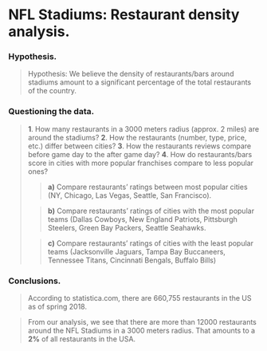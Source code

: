 ﻿
# NFL Stadiums: Restaurant density analysis.

### Hypothesis. 
>Hypothesis: We believe the density of restaurants/bars around stadiums amount to a significant percentage of the total restaurants of the country.
### Questioning the data.
>**1**. How many restaurants in a 3000 meters radius (approx. 2 miles) are around the stadiums?
>**2**. How the restaurants (number, type, price, etc.) differ between cities?
>**3**. How the restaurants reviews compare before game day to the after game day?
>**4**. How do restaurants/bars score in cities with more popular franchises compare to less popular ones?
>>**a)** Compare restaurants’ ratings between most popular cities (NY, Chicago, Las Vegas, Seattle, San Francisco).
>
>> **b)** Compare restaurants’ ratings of cities with the most popular teams (Dallas Cowboys, New England Patriots, 	Pittsburgh Steelers, Green Bay Packers, Seattle Seahawks.
>
 >>**c)** Compare restaurants’ ratings of cities with the least popular teams (Jacksonville Jaguars, Tampa Bay Buccaneers, Tennessee Titans, Cincinnati Bengals, Buffalo Bills)

### Conclusions.
>According to statistica.com, there are 660,755 restaurants in the US as of spring 2018.

>From our analysis, we see that there are more than 12000 restaurants around the NFL Stadiums in a 3000 meters radius. That amounts to a **2%** of all restaurants in the USA.


